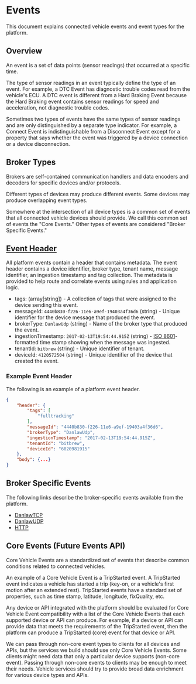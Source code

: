 # Events

This document explains connected vehicle events and event types for the platform.

## Overview

An event is a set of data points (sensor readings) that occurred at a specific
time.

The type of sensor readings in an event typically define the type of an event.
For example, a DTC Event has diagnostic trouble codes read from the vehicle's
ECU. A DTC event is different from a Hard Braking Event because the Hard Braking
event contains sensor readings for speed and acceleration, not diagnostic
trouble codes.

Sometimes two types of events have the same types of sensor readings and are
only distinguished by a separate type indicator. For example, a Connect Event is
indistinguishable from a Disconnect Event except for a property that says
whether the event was triggered by a device connection or a device
disconnection.

## Broker Types

Brokers are self-contained communication handlers and data encoders and decoders
for specific devices and/or protocols.

Different types of devices may produce different events. Some devices may
produce overlapping event types.

Somewhere at the intersection of all device types is a common set of events that
all connected vehicle devices should provide. We call this common set of events
the "Core Events." Other types of events are considered "Broker Specific
Events."

## <a href="platform-header">Event Header</a>

All platform events contain a header that contains metadata. The event header
contains a device identifier, broker type, tenant name, message
identifier, an ingestion timestamp and tag collection. The metadata is provided
to help route and correlate events using rules and application logic.

- tags: (array[string]) - A collection of tags that were assigned to the device sending this event.
- messageId: `4440b830-f226-11e6-a9ef-19403a4f36d6` (string) - Unique identifier for the device message that produced the event.
- brokerType: `DanlawUdp` (string) - Name of the broker type that produced the event.
- ingestionTimestamp: `2017-02-13T19:54:44.915Z` (string) - [ISO 8601](https://en.wikipedia.org/wiki/ISO_8601)-formatted time stamp showing when the message was ingested.
- tenantId: `bitbrew` (string) - Unique identifier of tenant.
- deviceId: `4120572504` (string) - Unique identifier of the device that created the event.

### Example Event Header

The following is an example of a platform event header.

```json
{
    "header": {
        "tags": [
            "fulltracking"
        ],
        "messageId": "4440b830-f226-11e6-a9ef-19403a4f36d6",
        "brokerType": "DanlawUdp",
        "ingestionTimestamp": "2017-02-13T19:54:44.915Z",
        "tenantId": "bitbrew",
        "deviceId": "6020981915"
    },
    "body": {...}
}
```

## Broker Specific Events

The following links describe the broker-specific events available from the
platform.

- [DanlawTCP](broker-danlawtcp-events.md)
- [DanlawUDP](broker-danlawudp-events.md)
- [HTTP](broker-http-events.md)

## Core Events (Future Events API)

Core Vehicle Events are a standardized set of events that describe common
conditions related to connected vehicles.

An example of a Core Vehicle Event is a TripStarted event. A TripStarted
event indicates a vehicle has started a trip (key-on, or a vehicle's first
motion after an extended rest). TripStarted events have a standard set of
properties, such as time stamp, latitude, longitude, fixQuality, etc.

Any device or API integrated with the platform should be evaluated for Core
Vehicle Event compatibility with a list of the Core Vehicle Events that each
supported device or API can produce. For example, if a device or API can provide
data that meets the requirements of the TripStarted event, then the platform can
produce a TripStarted (core) event for that device or API.

We can pass through non-core event types to clients for all devices and APIs,
but the services we build should use only Core Vehicle Events. Some clients
might need data that only a particular device supports (non-core event). Passing
through non-core events to clients may be enough to meet their needs. Vehicle
services should try to provide broad data enrichment for various device types
and APIs.
